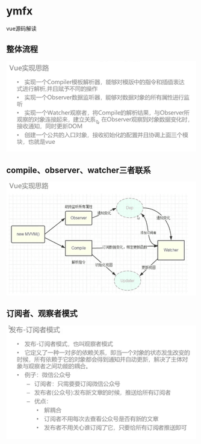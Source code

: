 # ymfx
vue源码解读

## 整体流程
![](https://github.com/zhaoyuanmeng/picture/blob/master/x.png)

## compile、observer、watcher三者联系
![](https://github.com/zhaoyuanmeng/picture/blob/master/1.png)

## 订阅者、观察者模式
![](https://github.com/zhaoyuanmeng/picture/blob/master/2.png)
